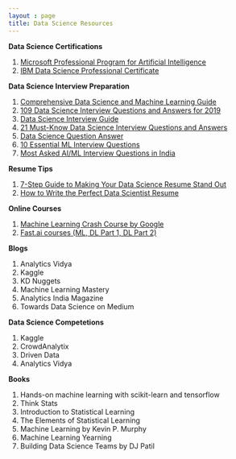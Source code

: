 ```yaml
---
layout : page
title: Data Science Resources
---
```


**Data Science Certifications**

1. [Microsoft Professional Program for Artificial Intelligence](https://academy.microsoft.com/en-us/professional-program/tracks/artificial-intelligence/)
2. [IBM Data Science Professional Certificate](https://www.coursera.org/specializations/ibm-data-science-professional-certificate)

**Data Science Interview Preparation**

1. [Comprehensive Data Science and Machine Learning Guide](https://www.analyticsvidhya.com/blog/2018/06/comprehensive-data-science-machine-learning-interview-guide/)
2. [109 Data Science Interview Questions and Answers for 2019](https://www.springboard.com/blog/data-science-interview-questions/)
3. [Data Science Interview Guide](https://towardsdatascience.com/data-science-interview-guide-4ee9f5dc778)
4. [21 Must-Know Data Science Interview Questions and Answers](https://www.kdnuggets.com/2016/02/21-data-science-interview-questions-answers.html)
5. [Data Science Question Answer](https://github.com/ShuaiW/data-science-question-answer/blob/master/README.md)
6. [10 Essential ML Interview Questions](https://www.thelearningmachine.ai/accenture?fbclid=IwAR3wzV5MhExGBhfXNkoxhl9MGcLnus0VhInrrdLsylbIjIhRuabbFdvCcJ8)
7. [Most Asked AI/ML Interview Questions in India](https://in.springboard.com/blog/most-asked-ai-ml-interview-questions-in-india/)

**Resume Tips**
1. [7-Step Guide to Making Your Data Science Resume Stand Out](https://www.springboard.com/blog/data-science-resume/)
2. [How to Write the Perfect Data Scientist Resume](https://elitedatascience.com/resume-tips)

**Online Courses**
1. [Machine Learning Crash Course by Google](https://developers.google.com/machine-learning/crash-course/)
2. [Fast.ai courses (ML, DL Part 1, DL Part 2)](https://www.fast.ai/)


**Blogs**
1. Analytics Vidya
2. Kaggle
3. KD Nuggets
4. Machine Learning Mastery
5. Analytics India Magazine
5. Towards Data Science on Medium

**Data Science Competetions**
1. Kaggle
2. CrowdAnalytix
3. Driven Data
4. Analytics Vidya

**Books**
1. Hands-on machine learning with scikit-learn and tensorflow
2. Think Stats
3. Introduction to Statistical Learning
4. The Elements of Statistical Learning
5. Machine Learning by Kevin P. Murphy
6. Machine Learning Yearning
7. Building Data Science Teams by DJ Patil
